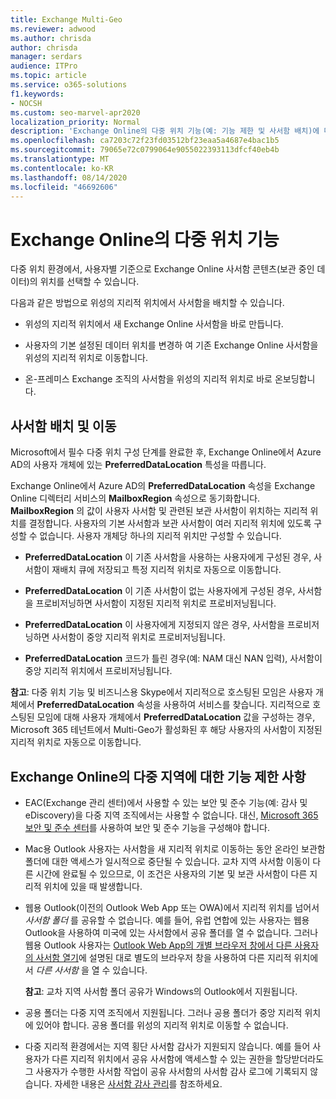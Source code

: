 ```yaml
---
title: Exchange Multi-Geo
ms.reviewer: adwood
ms.author: chrisda
author: chrisda
manager: serdars
audience: ITPro
ms.topic: article
ms.service: o365-solutions
f1.keywords:
- NOCSH
ms.custom: seo-marvel-apr2020
localization_priority: Normal
description: 'Exchange Online의 다중 위치 기능(예: 기능 제한 및 사서함 배치)에 대해 자세히 알아보습니다.'
ms.openlocfilehash: ca7203c72f23fd03512bf23eaa5a4687e4bac1b5
ms.sourcegitcommit: 79065e72c0799064e9055022393113dfcf40eb4b
ms.translationtype: MT
ms.contentlocale: ko-KR
ms.lasthandoff: 08/14/2020
ms.locfileid: "46692606"
---
```

# <a name="multi-geo-capabilities-in-exchange-online"></a>Exchange Online의 다중 위치 기능

다중 위치 환경에서, 사용자별 기준으로 Exchange Online 사서함 콘텐츠(보관 중인 데이터)의 위치를 선택할 수 있습니다.

다음과 같은 방법으로 위성의 지리적 위치에서 사서함을 배치할 수 있습니다.

- 위성의 지리적 위치에서 새 Exchange Online 사서함을 바로 만듭니다.

- 사용자의 기본 설정된 데이터 위치를 변경하 여 기존 Exchange Online 사서함을 위성의 지리적 위치로 이동합니다.

- 온-프레미스 Exchange 조직의 사서함을 위성의 지리적 위치로 바로 온보딩합니다.

## <a name="mailbox-placement-and-moves"></a>사서함 배치 및 이동

Microsoft에서 필수 다중 위치 구성 단계를 완료한 후, Exchange Online에서 Azure AD의 사용자 개체에 있는 **PreferredDataLocation** 특성을 따릅니다.

Exchange Online에서 Azure AD의 **PreferredDataLocation** 속성을 Exchange Online 디렉터리 서비스의 **MailboxRegion** 속성으로 동기화합니다. **MailboxRegion** 의 값이 사용자 사서함 및 관련된 보관 사서함이 위치하는 지리적 위치를 결정합니다. 사용자의 기본 사서함과 보관 사서함이 여러 지리적 위치에 있도록 구성할 수 없습니다. 사용자 개체당 하나의 지리적 위치만 구성할 수 있습니다.

- **PreferredDataLocation** 이 기존 사서함을 사용하는 사용자에게 구성된 경우, 사서함이 재배치 큐에 저장되고 특정 지리적 위치로 자동으로 이동합니다.

- **PreferredDataLocation** 이 기존 사서함이 없는 사용자에게 구성된 경우, 사서함을 프로비저닝하면 사서함이 지정된 지리적 위치로 프로비저닝됩니다.

- **PreferredDataLocation** 이 사용자에게 지정되지 않은 경우, 사서함을 프로비저닝하면 사서함이 중앙 지리적 위치로 프로비저닝됩니다.

- **PreferredDataLocation** 코드가 틀린 경우(예: NAM 대신 NAN 입력), 사서함이 중앙 지리적 위치에서 프로비저닝됩니다.

**참고**: 다중 위치 기능 및 비즈니스용 Skype에서 지리적으로 호스팅된 모임은 사용자 개체에서 **PreferredDataLocation** 속성을 사용하여 서비스를 찾습니다. 지리적으로 호스팅된 모임에 대해 사용자 개체에서 **PreferredDataLocation** 값을 구성하는 경우, Microsoft 365 테넌트에서 Multi-Geo가 활성화된 후 해당 사용자의 사서함이 지정된 지리적 위치로 자동으로 이동합니다. 

## <a name="feature-limitations-for-multi-geo-in-exchange-online"></a>Exchange Online의 다중 지역에 대한 기능 제한 사항

- EAC(Exchange 관리 센터)에서 사용할 수 있는 보안 및 준수 기능(예: 감사 및 eDiscovery)을 다중 지역 조직에서는 사용할 수 없습니다. 대신, [Microsoft 365 보안 및 준수 센터](https://support.office.com/article/7e696a40-b86b-4a20-afcc-559218b7b1b8)를 사용하여 보안 및 준수 기능을 구성해야 합니다.

- Mac용 Outlook 사용자는 사서함을 새 지리적 위치로 이동하는 동안 온라인 보관함 폴더에 대한 액세스가 일시적으로 중단될 수 있습니다. 교차 지역 사서함 이동이 다른 시간에 완료될 수 있으므로, 이 조건은 사용자의 기본 및 보관 사서함이 다른 지리적 위치에 있을 때 발생합니다.

- 웹용 Outlook(이전의 Outlook Web App 또는 OWA)에서 지리적 위치를 넘어서 *사서함 폴더* 를 공유할 수 없습니다. 예를 들어, 유럽 연합에 있는 사용자는 웹용 Outlook을 사용하여 미국에 있는 사서함에서 공유 폴더를 열 수 없습니다. 그러나 웹용 Outlook 사용자는 [Outlook Web App의 개별 브라우저 창에서 다른 사용자의 사서함 열기](https://support.office.com/article/A909AD30-E413-40B5-A487-0EA70B763081#__toc372210362)에 설명된 대로 별도의 브라우저 창을 사용하여 다른 지리적 위치에서 *다른 사서함* 을 열 수 있습니다.

  **참고**: 교차 지역 사서함 폴더 공유가 Windows의 Outlook에서 지원됩니다.

- 공용 폴더는 다중 지역 조직에서 지원됩니다. 그러나 공용 폴더가 중앙 지리적 위치에 있어야 합니다. 공용 폴더를 위성의 지리적 위치로 이동할 수 없습니다.

- 다중 지리적 환경에서는 지역 횡단 사서함 감사가 지원되지 않습니다. 예를 들어 사용자가 다른 지리적 위치에서 공유 사서함에 액세스할 수 있는 권한을 할당받더라도 그 사용자가 수행한 사서함 작업이 공유 사서함의 사서함 감사 로그에 기록되지 않습니다. 자세한 내용은 [사서함 감사 관리](https://docs.microsoft.com/microsoft-365/compliance/enable-mailbox-auditing?view=o365-worldwide)를 참조하세요.
